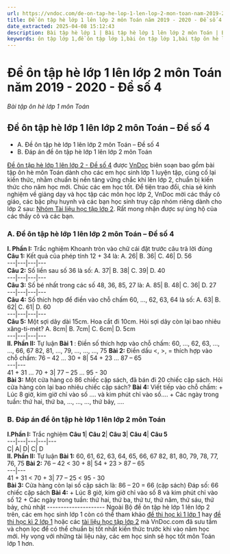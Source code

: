 ```yaml
---
url: https://vndoc.com/de-on-tap-he-lop-1-len-lop-2-mon-toan-nam-2019-2020-de-so-4-202456
title: Đề ôn tập hè lớp 1 lên lớp 2 môn Toán năm 2019 - 2020 - Đề số 4 - Bài tập ôn hè lớp 1 môn Toán - VnDoc.com
date_extracted: 2025-04-08 15:12:43
description: Bài tập hè lớp 1 | Bài tập hè lớp 1 lên lớp 2 môn Toán | Bộ đề ôn tập hè lớp 1 lên lớp 2 do VnDoc biên soạn giúp các em học sinh củng cố lại kiến thức khi chuyển từ lớp 1 lên lớp 2.
keywords: ôn tập lớp 1,đề ôn tập lớp 1,bài ôn tập lớp 1,bài tập ôn hè lớp 1 lên 2,bài tập toán ôn hè cho học sinh lớp 1 lên lớp 2,ôn hè lớp 1 lên 2,ôn tập hè lớp 1 lên 2
---
```


# Đề ôn tập hè lớp 1 lên lớp 2 môn Toán năm 2019 - 2020 - Đề số 4
 _Bài tập ôn hè lớp 1 môn Toán_
## Đề ôn tập hè lớp 1 lên lớp 2 môn Toán – Đề số 4
  * A. Đề ôn tập hè lớp 1 lên lớp 2 môn Toán – Đề số 4
  * B. Đáp án đề ôn tập hè lớp 1 lên lớp 2 môn Toán

[Đề ôn tập hè lớp 1 lên lớp 2 - Đề số 4](<https://vndoc.com/de-on-tap-he-lop-1-len-lop-2-mon-toan-nam-2019-2020-de-so-4-202456>) được [VnDoc](<https://vndoc.com/>) biên soạn bao gồm bài tập ôn hè môn Toán dành cho các em học sinh lớp 1 luyện tập, cùng cố lại kiến thức, nhằm chuẩn bị nền tảng vững chắc khi lên lớp 2, chuẩn bị kiến thức cho năm học mới. Chúc các em học tốt.
Để tiện trao đổi, chia sẻ kinh nghiệm về giảng dạy và học tập các môn học lớp 2, VnDoc mời các thầy cô giáo, các bậc phụ huynh và các bạn học sinh truy cập nhóm riêng dành cho lớp 2 sau: [Nhóm Tài liệu học tập lớp 2](</goto?u=aHR0cHM6Ly93d3cuZmFjZWJvb2suY29tL2dyb3Vwcy9UYWkubGlldS5ob2MudGFwLmxvcC4yLlZORE9DLw%3D%3D>). Rất mong nhận được sự ủng hộ của các thầy cô và các bạn.
### A. Đề ôn tập hè lớp 1 lên lớp 2 môn Toán – Đề số 4
**I. Phần I:** Trắc nghiệm Khoanh tròn vào chữ cái đặt trước câu trả lời đúng
**Câu 1:** Kết quả của phép tính 12 + 34 là:
A. 26| B. 36| C. 46| D. 56  
---|---|---|---  
**Câu 2:** Số liền sau số 36 là số:
A. 37| B. 38| C. 39| D. 40  
---|---|---|---  
**Câu 3:** Số bé nhất trong các số 48, 36, 85, 27 là:
A. 85| B. 48| C. 36| D. 27  
---|---|---|---  
**Câu 4:** Số thích hợp để điền vào chỗ chấm 60, …, 62, 63, 64 là số:
A. 63| B. 62| C. 61| D. 60  
---|---|---|---  
**Câu 5:** Một sợi dây dài 15cm. Hoa cắt đi 10cm. Hỏi sợi dây còn lại bao nhiêu xăng-ti-mét?
A. 8cm| B. 7cm| C. 6cm| D. 5cm  
---|---|---|---  
**II. Phần II:** Tự luận
**Bài 1** : Điền số thích hợp vào chỗ chấm:
60, …, 62, 63, …, …, 66, 67
82, 81, …, 79, …, …, …, 75
**Bài 2:** Điền dấu <, >, = thích hợp vào chỗ chấm:
76 – 42 … 30 + 8| 54 + 23 … 87 – 65  
---|---  
41 + 31 … 70 + 3| 77 – 25 … 95 - 30  
**Bài 3:** Một cửa hàng có 86 chiếc cặp sách, đã bán đi 20 chiếc cặp sách. Hỏi cửa hàng còn lại bao nhiêu chiếc cặp sách?
**Bài 4:** Viết tiếp vào chỗ chấm:
\+ Lúc 8 giờ, kim giờ chỉ vào số …. và kim phút chỉ vào số….
\+ Các ngày trong tuần: thứ hai, thứ ba, …, …, …, thứ bảy, ….
### B. Đáp án đề ôn tập hè lớp 1 lên lớp 2 môn Toán
**I.Phần I:** Trắc nghiệm
**Câu 1**| **Câu 2**| **Câu 3**| **Câu 4**| **Câu 5**  
---|---|---|---|---  
C| A| D| C| D  
**II. Phần II:** Tự luận
**Bài 1:**
60, 61, 62, 63, 64, 65, 66, 67
82, 81, 80, 79, 78, 77, 76, 75
**Bài 2:**
76 – 42 < 30 + 8| 54 + 23 > 87 – 65  
---|---  
41 + 31 < 70 + 3| 77 – 25 < 95 - 30  
**Bài 3:**
Cửa hàng còn lại số cặp sách là:
86 – 20 = 66 \(cặp sách\)
Đáp số: 66 chiếc cặp sách
**Bài 4:**
\+ Lúc 8 giờ, kim giờ chỉ vào số 8 và kim phút chỉ vào số 12
\+ Các ngày trong tuần: thứ hai, thứ ba, thứ tư, thứ năm, thứ sáu, thứ bảy, chủ nhật
\---------------------
Ngoài Bộ đề ôn tập hè lớp 1 lên lớp 2 trên, các em học sinh lớp 1 còn có thể tham khảo [đề thi học kì 1 lớp 1](<https://vndoc.com/de-thi-hoc-ki-1-lop1>) hay [đề thi học kì 2 lớp 1](<https://vndoc.com/de-thi-hoc-ki-2-lop1>) hoặc các [tài liệu học tập lớp 2](<https://vndoc.com/tai-lieu-hoc-tap-lop2>) mà VnDoc.com đã sưu tầm và chọn lọc để có thể chuẩn bị tốt nhất kiến thức trước khi vào năm học mới. Hy vọng với những tài liệu này, các em học sinh sẽ học tốt môn Toán lớp 1 hơn.
